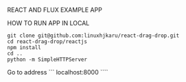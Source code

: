 REACT AND FLUX EXAMPLE APP

HOW TO RUN APP IN LOCAL

```
git clone git@github.com:linuxhjkaru/react-drag-drop.git
cd react-drag-drop/reactjs
npm install
cd ..
python -m SimpleHTTPServer
```
Go to address ``` localhost:8000 ````